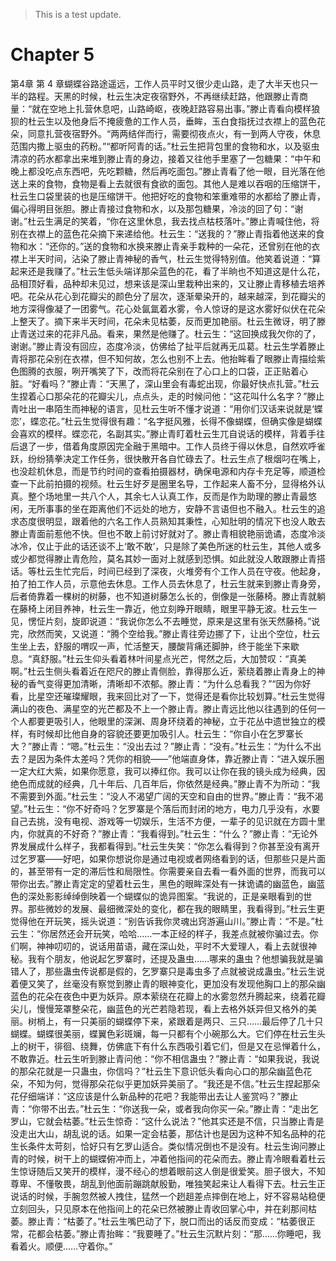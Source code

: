 > This is a test update.
# Chapter 5

第4章 第 4 章蝴蝶谷路途遥远，工作人员平时又很少走山路，走了大半天也只一半的路程。天黑的时候，杜云生决定夜宿野外，不再继续赶路，他跟滕止青商量：“就在空地上扎营休息吧，山路崎岖，夜晚赶路容易出事。”滕止青看向模样狼狈的杜云生以及他身后不掩疲惫的工作人员，垂眸，玉白食指抚过衣襟上的蓝色花朵，同意扎营夜宿野外。“两两结伴而行，需要彻夜点火，有一到两人守夜，休息范围内撒上驱虫的药粉。”“都听阿青的话。”杜云生把背包里的食物和水，以及驱虫清凉的药水都拿出来堆到滕止青的身边，接着又往他手里塞了一包糖果：“中午和晚上都没吃点东西吧，先吃颗糖，然后再吃面包。”滕止青看了他一眼，目光落在他送上来的食物，食物是看上去就很有食欲的面包。其他人是难以吞咽的压缩饼干，杜云生口袋里装的也是压缩饼干。他把好吃的食物和笨重难带的水都给了滕止青，偏心得明目张胆。滕止青接过食物和水，以及那包糖果，冷淡的回了句：“谢谢。”杜云生满足的笑着，“你在这里休息，我去找点枯枝落叶。”滕止青喊住他，将别在衣襟上的蓝色花朵摘下来递给他。杜云生：“送我的？”滕止青指着他送来的食物和水：“还你的。”送的食物和水换来滕止青亲手栽种的一朵花，还曾别在他的衣襟上半天时间，沾染了滕止青神秘的香气，杜云生觉得特别值。他笑着说道：“算起来还是我赚了。”杜云生低头端详那朵蓝色的花，看了半晌也不知道这是什么花，品相顶好看，品种却未见过，想来该是深山里栽种出来的，又让滕止青移植去培养吧。花朵从花心到花瓣尖的颜色分了层次，逐渐晕染开的，越来越深，到花瓣尖的地方深得像凝了一团雾气。花心处氤氲着水雾，令人惊讶的是这水雾好似伏在花朵上整天了。摘下来半天时间，花朵未见枯萎，反而更加艳丽。杜云生微讶，明了滕止青送过来的花非凡品。看来，果然是他赚了。杜云生：“这回换成我欠你的了，谢谢。”滕止青没有回应，态度冷淡，仿佛给了扯平后就再无瓜葛。杜云生学着滕止青将那花朵别在衣襟，但不知何故，怎么也别不上去。他抬眸看了眼滕止青描绘紫色图腾的衣服，咧开嘴笑了下，改而将花朵别在了心口上的口袋，正正贴着心脏。“好看吗？”滕止青：“天黑了，深山里会有毒蛇出现，你最好快点扎营。”杜云生捏着心口那朵花的花瓣尖儿，点点头，走的时候问他：“这花叫什么名字？”滕止青吐出一串陌生而神秘的语言，见杜云生听不懂才说道：“用你们汉话来说就是‘蝶恋’，蝶恋花。”杜云生觉得很有趣：“名字挺风雅，长得不像蝴蝶，但确实像是蝴蝶会喜欢的模样。蝶恋花，名副其实。”滕止青盯着杜云生兀自说话的模样，背着手往后退了一步，借着角度原因完全融于黑暗中。工作人员终于得以休息，自然欢呼雀跃，纷纷猜拳决定工作任务，很快散开各自忙碌去了。杜云生点了根烟叼在嘴上，也没趁机休息，而是节约时间的查看拍摄器材，确保电源和内存卡充足等，顺道检查一下此前拍摄的视频。杜云生好歹是圈里名导，工作起来人畜不分，显得格外认真。整个场地里一共八个人，其余七人认真工作，反而是作为助理的滕止青最悠闲，无所事事的坐在距离他们不远处的地方，安静不言语但也不融入。杜云生的追求态度很明显，跟着他的六名工作人员熟知其秉性，心知肚明的情况下也没人敢去滕止青面前惹他不快。但也不敢上前讨好就对了。滕止青相貌艳丽诡谲，态度冷淡冰冷，仅止于此的话还谈不上‘敢不敢’，只是除了美色所迷的杜云生，其他人或多或少都觉得滕止青危险，莫名其妙一面对上就感到恐惧。如此就没人敢跟滕止青搭话。等杜云生忙完后，时间已经到了深夜，火堆旁有个工作人员在守夜。他起身，拍了拍工作人员，示意他去休息。工作人员去休息了，杜云生就来到滕止青身旁，后者倚靠着一棵树的树藤，也不知道树藤怎么长的，倒像是一张藤椅。滕止青就躺在藤椅上闭目养神，杜云生一靠近，他立刻睁开眼睛，眼里平静无波。杜云生一见，愣怔片刻，旋即说道：“我说你怎么不去睡觉，原来是这里有张天然藤椅。”说完，欣然而笑，又说道：“腾个空给我。”滕止青往旁边挪了下，让出个空位，杜云生坐上去，舒服的喟叹一声，忙活整天，腰酸背痛还脚肿，终于能坐下来歇息。“真舒服。”杜云生仰头看着林叶间星点光芒，愕然之后，大加赞叹：“真美啊。”杜云生侧头看着近在咫尺的滕止青侧脸，靠得那么近，萦绕着滕止青身上的神秘的香气变得更加清晰，清晰却不浓郁。滕止青：“为什么总看我？”“因为你好看，比星空还璀璨耀眼，我来回比对了一下，觉得还是看你比较划算。”杜云生觉得满山的夜色、满星空的光芒都及不上一个滕止青。滕止青远比他以往遇到的任何一个人都要更吸引人，他眼里的深渊、周身环绕着的神秘，立于花丛中遗世独立的模样，有时候却比他自身的容貌还要更加吸引人。杜云生：“你自小在乞罗寨长大？”滕止青：“嗯。”杜云生：“没出去过？”滕止青：“没有。”杜云生：“为什么不出去？是因为条件太差吗？凭你的相貌——”他端直身体，靠近滕止青：“进入娱乐圈一定大红大紫，如果你愿意，我可以捧红你。我可以让你在我的镜头成为经典，因绝色而成就的经典，几十年后、几百年后，你依然是经典。”滕止青不为所动：“我不需要到外面。”杜云生：“没人不渴望广阔的天空和自由的世界。”滕止青：“我不渴望。”杜云生：“你不好奇吗？乞罗寨是个落后而封闭的地方，电力几乎没有，水要自己去挑，没有电视、游戏等一切娱乐，生活不方便，一辈子的见识就在方圆十里内，你就真的不好奇？”滕止青：“我看得到。”杜云生：“什么？”滕止青：“无论外界发展成什么样子，我都看得到。”杜云生失笑：“你怎么看得到？你甚至没有离开过乞罗寨——好吧，如果你想说你是通过电视或者网络看到的话，但那些只是片面的，甚至带有一定的滞后性和局限性。你需要亲自去看一看外面的世界，而我可以带你出去。”滕止青定定的望着杜云生，黑色的眼眸深处有一抹诡谲的幽蓝色，幽蓝色的深处影影绰绰倒映着一个蝴蝶似的诡异图案。“我说的，正是亲眼看到的世界。那些微妙的发展、最细微深处的变化，都在我的眼睛里，我看得到。”杜云生更觉得他在开玩笑，摇头说道：“别告诉我你灵魂出窍游遍山川。”滕止青：“不是。”杜云生：“你居然还会开玩笑，哈哈……一本正经的样子，我差点就被你骗过去。你们啊，神神叨叨的，说话用苗语，藏在深山处，平时不大爱理人，看上去就很神秘。我有个朋友，他说起乞罗寨时，还提及蛊虫……哪来的蛊虫？他想骗我就是骗错人了，那些蛊虫传说都是假的，乞罗寨只是毒虫多了点就被说成蛊虫。”杜云生说着便又笑了，丝毫没有察觉到滕止青的眼神变化，更加没有发现他胸口上的那朵幽蓝色的花朵在夜色中更为妖异。原本萦绕在花瓣上的水雾忽然升腾起来，绕着花瓣尖儿，慢慢笼罩整朵花，幽蓝色的光芒若隐若现，看上去格外妖异但又格外的美丽。树梢上，有一只美丽的蝴蝶停下来，紧跟着是两只、三只……最后停了几十只蝴蝶。蝴蝶很美丽，蝶翼色彩斑斓，每一只都有个小碗那么大。它们停在杜云生头上的树干，徘徊、绕舞，仿佛底下有什么东西吸引着它们，但是又在忌惮着什么，不敢靠近。杜云生听到滕止青问他：“你不相信蛊虫？”滕止青：“如果我说，我说的那朵花就是一只蛊虫，你信吗？”杜云生下意识低头看向心口的那朵幽蓝色花朵，不知为何，觉得那朵花似乎更加妖异美丽了。“我还是不信。”杜云生捏起那朵花仔细端详：“这应该是什么新品种的花吧？我能带出去让人鉴赏吗？”滕止青：“你带不出去。”杜云生：“你送我一朵，或者我向你买一朵。”滕止青：“走出乞罗山，它就会枯萎。”杜云生惊奇：“这什么说法？”他其实还是不信，只当滕止青是没走出大山，胡乱说的话。如果一定会枯萎，那估计也是因为这种不知名品种的花生长条件太苛刻，恰好只有乞罗山适合。类似情况倒也不是没有。杜云生询问滕止青的时候，树干上的蝴蝶俯冲而上，冲着他指间的花朵而去。滕止青冷眼看着杜云生惊讶随后又笑开的模样，漫不经心的想着眼前这人倒是很爱笑。胆子很大，不知尊卑、不懂敬畏，胡乱到他面前蹦跳献殷勤，唯独笑起来让人看得下去。杜云生正说话的时候，手腕忽然被人拽住，猛然一个趔趄差点摔倒在地上，好不容易站稳便立刻回头，只见原本在他指间上的花朵已然被滕止青收回掌心中，并在刹那间枯萎。滕止青：“枯萎了。”杜云生嘴巴动了下，脱口而出的话反而变成：“枯萎很正常，花都会枯萎。”滕止青抬眸：“我要睡了。”杜云生沉默片刻：“那……你睡吧，我看着火。顺便……守着你。”
